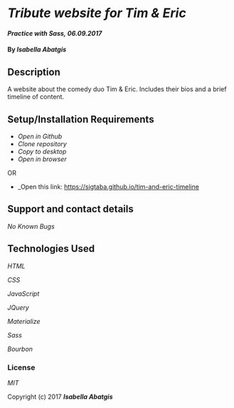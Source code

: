 # _Tribute website for Tim & Eric_

#### _Practice with Sass,_ _06.09.2017_

#### By _**Isabella Abatgis**_

## Description

A website about the comedy duo Tim & Eric.  Includes their bios and a brief timeline of content.

## Setup/Installation Requirements

* _Open in Github_
* _Clone repository_
* _Copy to desktop_
* _Open in browser_

OR

* _Open this link: https://sigtaba.github.io/tim-and-eric-timeline

## Support and contact details

_No Known Bugs_

## Technologies Used

_HTML_

_CSS_

_JavaScript_

_JQuery_

_Materialize_

_Sass_

_Bourbon_

### License

*MIT*

Copyright (c) 2017 **_Isabella Abatgis_**
